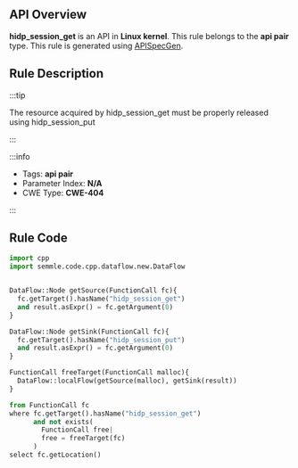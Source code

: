 ---
---


## API Overview
**hidp_session_get** is an API in **Linux kernel**. This rule belongs to the **api pair** type. This rule is generated using [APISpecGen](../../tools/APISpecGen).
## Rule Description

:::tip

The resource acquired by hidp_session_get must be properly released using hidp_session_put

:::

:::info

- Tags: **api pair**
- Parameter Index: **N/A**
- CWE Type: **CWE-404**

:::

## Rule Code
```python
import cpp
import semmle.code.cpp.dataflow.new.DataFlow


DataFlow::Node getSource(FunctionCall fc){
  fc.getTarget().hasName("hidp_session_get")
  and result.asExpr() = fc.getArgument(0)
}

DataFlow::Node getSink(FunctionCall fc){
  fc.getTarget().hasName("hidp_session_put")
  and result.asExpr() = fc.getArgument(0)
}

FunctionCall freeTarget(FunctionCall malloc){
  DataFlow::localFlow(getSource(malloc), getSink(result))
}

from FunctionCall fc
where fc.getTarget().hasName("hidp_session_get")
      and not exists(
        FunctionCall free| 
        free = freeTarget(fc)
      )
select fc.getLocation()

    
```